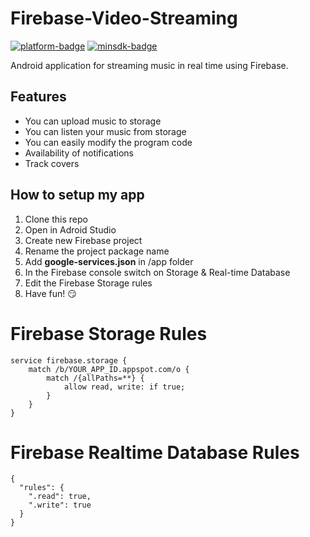 # Firebase-Video-Streaming

[github]:           https://github.com/Fut1le/Firebase-Music-Streaming
[platform-badge]:   https://img.shields.io/badge/Platform-Android-F3745F.svg
[minsdk-badge]:     https://img.shields.io/badge/minSdkVersion-16-F3745F.svg

[![platform-badge]][github]
[![minsdk-badge]][github]

<!------------------------------------------------------------------------->

Android application for streaming music in real time using Firebase.

## Features
- You can upload music to storage
- You can listen your music from storage
- You can easily modify the program code
- Availability of notifications
- Track covers

## How to setup my app
1. Clone this repo
2. Open in Adroid Studio
3. Create new Firebase project
4. Rename the project package name
5. Add **google-services.json** in /app folder
6. In the Firebase console switch on Storage & Real-time Database
7. Edit the Firebase Storage rules
8. Have fun! 😏

# Firebase Storage Rules
```
service firebase.storage {
    match /b/YOUR_APP_ID.appspot.com/o {
        match /{allPaths=**} {
            allow read, write: if true;
        }
    }
}
```
# Firebase Realtime Database Rules
```
{
  "rules": {
    ".read": true,
    ".write": true
  }
}
```
